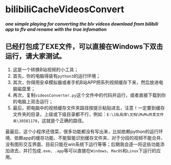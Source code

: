 # bilibiliCacheVideosConvert
##### one simple playing for converting the blv videos download from bilibili app to flv and rename with the true infomation

## 已经打包成了EXE文件，可以直接在Windows下双击运行，请大家测试。

1. 这是一个转换B站视频的小工具；
2. 首先，你的电脑得装有`python3`的运行环境；
3. 其次，你得用安卓模拟器或者手机B站APP把系列视频缓存下来，然后放进电脑磁盘里；
4. 再次，复制`videosConverter.py`这个文件中的代码并运行，或者直接下载到你的电脑上双击运行；
5. 最后，把电脑中的视频缓存文件夹路径按提示粘贴进去，注意！一定要到缓存文件夹的目录，上级或下级目录都不行，例如：`E:\1私有库\文档\MuMu共享文件夹\38581178`，这就是个正确的路径。

最最后，这个小程序还很菜，很多功能都没有写出来，比如依赖python的运行环境、依赖app的缓存功能、不能智能识别缓存文件夹、对于分段的视频不能合并、没有图形交互界面、目前只能在win系统下运行等等；后期我会逐一将这些功能添加进去，并打包成`.exe`、`.app`等可以直接在`Windows`、`MacOS`和`Linux`下运行的应用。
